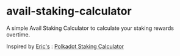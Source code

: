 # avail-staking-calculator

A simple Avail Staking Calculator to calculate your staking rewards overtime.

Inspired by [Eric's](https://github.com/erickDevUp) : [Polkadot Staking Calculator](https://dot-staking-calculator.vercel.app/)
